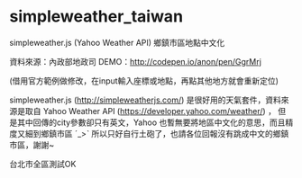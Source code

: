 # simpleweather_taiwan
simpleweather.js (Yahoo Weather API)  鄉鎮市區地點中文化

資料來源：內政部地政司
DEMO：http://codepen.io/anon/pen/GgrMrj 

(借用官方範例做修改，在input輸入座標或地點，再點其他地方就會重新定位)

simpleweather.js (http://simpleweatherjs.com/) 是很好用的天氣套件，資料來源是取自 Yahoo Weather API (https://developer.yahoo.com/weather/) ，
但是其中回傳的city參數卻只有英文，Yahoo 也暫無要將地區中文化的意思，而且精度又細到鄉鎮市區 ˊ_>ˋ
所以只好自行土砲了，也請各位回報沒有跳成中文的鄉鎮市區，謝謝~

台北市全區測試OK
